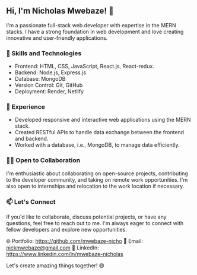 ## Hi, I'm Nicholas Mwebaze! 👋

I'm a passionate full-stack web developer with expertise in the MERN stacks. I have a strong foundation in web development and love creating innovative and user-friendly applications.

### 🚀 Skills and Technologies

- Frontend: HTML, CSS, JavaScript, React.js, React-redux.
- Backend: Node.js, Express.js
- Database: MongoDB
- Version Control: Git, GitHub
- Deployment: Render, Netlify

### 💼 Experience

- Developed responsive and interactive web applications using the MERN stack.
- Created RESTful APIs to handle data exchange between the frontend and backend.
- Worked with a database, i.e., MongoDB, to manage data efficiently.

### 👨‍💻 Open to Collaboration

I'm enthusiastic about collaborating on open-source projects, contributing to the developer community, and taking on remote work opportunities. I'm also open to internships and relocation to the work location if necessary.

### 📫 Let's Connect

If you'd like to collaborate, discuss potential projects, or have any questions, feel free to reach out to me. I'm always eager to connect with fellow developers and explore new opportunities.

🌐 Portfolio: https://github.com/mwebaze-nicho
📧 Email: nickmwebaze@gmail.com
💼 LinkedIn: https://www.linkedin.com/in/mwebaze-nicholas

Let's create amazing things together! 😄
